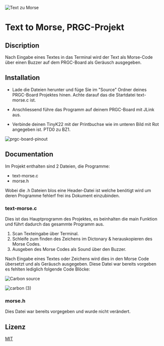![Text zu Morse](https://github.com/NathZenh/text-to-morse/assets/46894591/e5f13be1-6cb1-40e2-b09e-2f61b7380958)

# Text to Morse, PRGC-Projekt

## Discription
Nach Eingabe eines Textes in das Terminal wird der Text als Morse-Code über einen Buzzer auf dem PRGC-Board als Geräusch ausgegeben.

## Installation
- Lade die Dateien herunter und füge Sie im "Source" Ordner deines PRGC-Board Projektes hinen. Achte darauf das die Startdatei text-morse.c ist.
- Anschliessend führe das Programm auf deinem PRGC-Board mit JLink aus.

- Verbinde deinen TinyK22 mit der Printbuchse wie im unteren Bild mit Rot angegeben ist.
  PTD0 zu BZ1.

![prgc-board-pinout](https://github.com/NathZenh/text-to-morse/assets/46894591/21d11260-ebc0-4e89-9a80-b19bc551b3a1)

## Documentation
Im Projekt enthalten sind 2 Dateien, die Programme:
- text-morse.c
- morse.h

Wobei die .h Dateien blos eine Header-Datei ist welche benötigt wird um deren Programme fehlerf frei ins Dokument einzubinden.

### text-morse.c
Dies ist das Hauptprogramm des Projektes, es beinhalten die main Funktion und führt dadurch das gesammte Programm aus.
1. Scan Texteingabe über Terminal.
2. Schleife zum finden des Zeichens im Dictonary & herauskopieren des Morse Codes.
3. Ausgeben des Morse Codes als Sound über den Buzzer.

Nach Eingabe eines Textes oder Zeichens wird dies in den Morse Code übersetzt und als Geräusch ausgegeben.
Diese Datei war bereits vorgeben es fehlten lediglich folgende Code Blöcke:

![Carbon source](https://github.com/NathZenh/text-to-morse/assets/46894591/8f9b180e-46d3-45ef-9790-93414eb0374e)

![carbon (3)](https://github.com/NathZenh/text-to-morse/assets/46894591/21771251-c699-472a-a150-84e142c7db30)

### morse.h
Dies Datei war bereits vorgegeben und wurde nicht verändert.

## Lizenz
[MIT](https://choosealicense.com/licenses/mit/)

